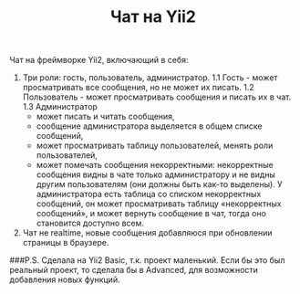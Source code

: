 <p align="center">
    <h1 align="center">Чат на Yii2</h1>
    <br>
</p>

Чат на фреймворке Yii2, включающий в себя:
1. Три роли: гость, пользователь, администратор.
   1.1 Гость - может просматривать все сообщения, но не может их писать.
   1.2 Пользователь - может просматривать сообщения и писать их в чат.
   1.3 Администратор
   - может писать и читать сообщения,
   - сообщение администратора выделяется в общем списке сообщений,
   - может просматривать таблицу пользователей, менять роли пользователей,
   - может помечать сообщения некорректными: некорректные сообщения видны в чате только администратору и не видны другим пользователям (они должны быть как-то выделены). У администратора есть таблица со списком некорректных сообщений, он может просматривать таблицу «некорректных сообщений», и может вернуть сообщение в чат, тогда оно становится доступно всем.
2. Чат не realtime, новые сообщения добавляюся при обновлении страницы в браузере.

###P.S.
Сделала на Yii2 Basic, т.к. проект маленький. Если бы это был реальный проект, то сделала бы в Advanced, для возможности добавления новых функций.
